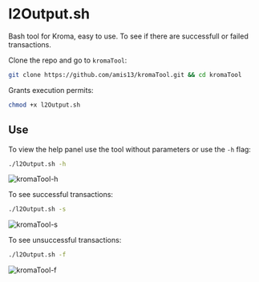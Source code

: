 # l2Output.sh

Bash tool for Kroma, easy to use. To see if there are successfull or failed transactions.

Clone the repo and go to `kromaTool`:

```bash
git clone https://github.com/amis13/kromaTool.git && cd kromaTool
```
Grants execution permits:

```bash
chmod +x l2Output.sh
```

## Use

To view the help panel use the tool without parameters or use the `-h` flag:

```bash
./l2Output.sh -h
```
![kromaTool-h](https://github.com/amis13/kromaTool/assets/119992979/0da95b45-7b07-4d12-8f33-bce054dc8897)


To see successful transactions:

```bash
./l2Output.sh -s
```
![kromaTool-s](https://github.com/amis13/kromaTool/assets/119992979/491f8a27-d318-4af4-911d-d168692e6533)


To see unsuccessful transactions:

```bash
./l2Output.sh -f
```
![kromaTool-f](https://github.com/amis13/kromaTool/assets/119992979/18d89ee8-b909-498b-aa3f-7055e52ab981)
